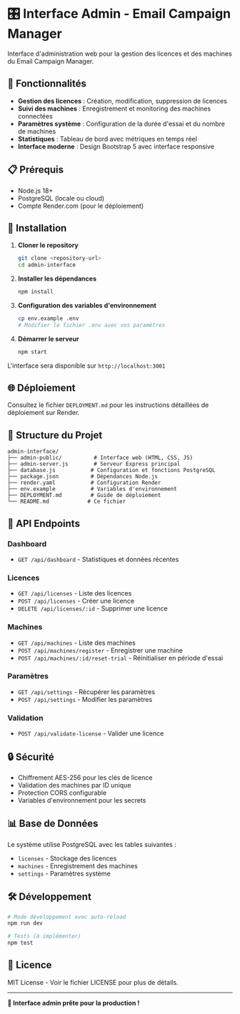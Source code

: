 # 🎛️ Interface Admin - Email Campaign Manager

Interface d'administration web pour la gestion des licences et des machines du Email Campaign Manager.

## 🚀 Fonctionnalités

- **Gestion des licences** : Création, modification, suppression de licences
- **Suivi des machines** : Enregistrement et monitoring des machines connectées
- **Paramètres système** : Configuration de la durée d'essai et du nombre de machines
- **Statistiques** : Tableau de bord avec métriques en temps réel
- **Interface moderne** : Design Bootstrap 5 avec interface responsive

## 📋 Prérequis

- Node.js 18+
- PostgreSQL (locale ou cloud)
- Compte Render.com (pour le déploiement)

## 🔧 Installation

1. **Cloner le repository**
   ```bash
   git clone <repository-url>
   cd admin-interface
   ```

2. **Installer les dépendances**
   ```bash
   npm install
   ```

3. **Configuration des variables d'environnement**
   ```bash
   cp env.example .env
   # Modifier le fichier .env avec vos paramètres
   ```

4. **Démarrer le serveur**
   ```bash
   npm start
   ```

L'interface sera disponible sur `http://localhost:3001`

## 🌐 Déploiement

Consultez le fichier `DEPLOYMENT.md` pour les instructions détaillées de déploiement sur Render.

## 📁 Structure du Projet

```
admin-interface/
├── admin-public/          # Interface web (HTML, CSS, JS)
├── admin-server.js        # Serveur Express principal
├── database.js           # Configuration et fonctions PostgreSQL
├── package.json          # Dépendances Node.js
├── render.yaml           # Configuration Render
├── env.example           # Variables d'environnement
├── DEPLOYMENT.md         # Guide de déploiement
└── README.md            # Ce fichier
```

## 🔗 API Endpoints

### Dashboard
- `GET /api/dashboard` - Statistiques et données récentes

### Licences
- `GET /api/licenses` - Liste des licences
- `POST /api/licenses` - Créer une licence
- `DELETE /api/licenses/:id` - Supprimer une licence

### Machines
- `GET /api/machines` - Liste des machines
- `POST /api/machines/register` - Enregistrer une machine
- `POST /api/machines/:id/reset-trial` - Réinitialiser en période d'essai

### Paramètres
- `GET /api/settings` - Récupérer les paramètres
- `POST /api/settings` - Modifier les paramètres

### Validation
- `POST /api/validate-license` - Valider une licence

## 🔒 Sécurité

- Chiffrement AES-256 pour les clés de licence
- Validation des machines par ID unique
- Protection CORS configurable
- Variables d'environnement pour les secrets

## 📊 Base de Données

Le système utilise PostgreSQL avec les tables suivantes :
- `licenses` - Stockage des licences
- `machines` - Enregistrement des machines
- `settings` - Paramètres système

## 🛠️ Développement

```bash
# Mode développement avec auto-reload
npm run dev

# Tests (à implémenter)
npm test
```

## 📝 Licence

MIT License - Voir le fichier LICENSE pour plus de détails.

---

**🎉 Interface admin prête pour la production !** 